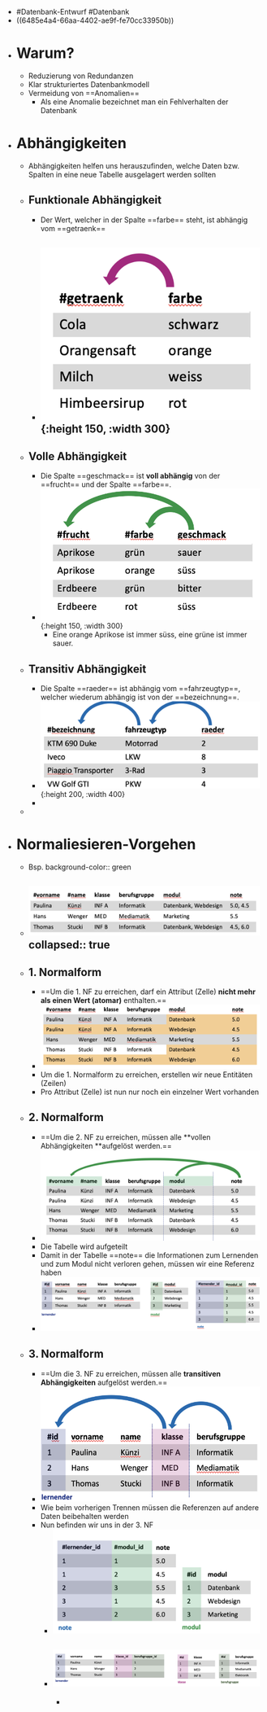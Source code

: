 - #Datenbank-Entwurf #Datenbank
- ((6485e4a4-66aa-4402-ae9f-fe70cc33950b))
- # Warum?
	- Reduzierung von Redundanzen
	- Klar strukturiertes Datenbankmodell
	- Vermeidung von ==Anomalien==
		- Als eine Anomalie bezeichnet man ein Fehlverhalten der Datenbank
- # Abhängigkeiten
	- Abhängigkeiten helfen uns herauszufinden, welche Daten bzw. Spalten in eine neue Tabelle ausgelagert werden sollten
	- ## Funktionale Abhängigkeit
		- Der Wert, welcher in der Spalte ==farbe== steht, ist abhängig vom ==getraenk==
		- ![Bildschirmfoto 2023-06-11 um 17.50.23.png](../assets/Bildschirmfoto_2023-06-11_um_17.50.23_1686498627769_0.png){:height 150, :width 300}
			-
	- ## Volle Abhängigkeit
		- Die Spalte ==geschmack== ist **voll abhängig** von der ==frucht== und der Spalte ==farbe==.
		- ![Bildschirmfoto 2023-06-11 um 17.52.51.png](../assets/Bildschirmfoto_2023-06-11_um_17.52.51_1686498774130_0.png){:height 150, :width 300}
			- Eine orange Aprikose ist immer süss, eine grüne ist immer sauer.
	- ##  Transitiv Abhängigkeit
		- Die Spalte ==raeder== ist abhängig vom ==fahrzeugtyp==, welcher wiederum abhängig ist von der ==bezeichnung==.
		- ![Bildschirmfoto 2023-06-11 um 17.54.51.png](../assets/Bildschirmfoto_2023-06-11_um_17.54.51_1686498893671_0.png){:height 200, :width 400}
		-
	-
- # Normaliesieren-Vorgehen
	- Bsp.
	  background-color:: green
	- ![Bildschirmfoto 2023-06-11 um 17.56.13.png](../assets/Bildschirmfoto_2023-06-11_um_17.56.13_1686498974754_0.png)
	  collapsed:: true
		-
	- ## 1. Normalform
		- ==Um die 1. NF zu erreichen, darf ein Attribut (Zelle) **nicht mehr als einen Wert (atomar)** enthalten.==
		- ![Bildschirmfoto 2023-06-11 um 17.57.24.png](../assets/Bildschirmfoto_2023-06-11_um_17.57.24_1686499047845_0.png)
		- Um die 1. Normalform zu erreichen, erstellen wir neue Entitäten (Zeilen)
		- Pro Attribut (Zelle) ist nun nur noch ein einzelner Wert vorhanden
	- ## 2. Normalform
		- ==Um die 2. NF zu erreichen, müssen alle **vollen Abhängigkeiten **aufgelöst werden.==
		- ![Bildschirmfoto 2023-06-11 um 17.58.51.png](../assets/Bildschirmfoto_2023-06-11_um_17.58.51_1686499133502_0.png)
		- Die Tabelle wird aufgeteilt
		- Damit in der Tabelle ==note== die Informationen zum Lernenden und zum
		  Modul nicht verloren gehen, müssen wir eine Referenz haben
		- ![Bildschirmfoto 2023-06-11 um 18.00.33.png](../assets/Bildschirmfoto_2023-06-11_um_18.00.33_1686499234618_0.png)
	- ## 3. Normalform
		- ==Um die 3. NF zu erreichen, müssen alle **transitiven Abhängigkeiten** aufgelöst werden.==
		- ![Bildschirmfoto 2023-06-11 um 18.03.26.png](../assets/Bildschirmfoto_2023-06-11_um_18.03.26_1686499408686_0.png)
		- Wie beim vorherigen Trennen müssen die Referenzen auf andere Daten beibehalten werden
		- Nun befinden wir uns in der 3. NF
			- ![Bildschirmfoto 2023-06-11 um 18.04.12.png](../assets/Bildschirmfoto_2023-06-11_um_18.04.12_1686499454698_0.png)
			- ![Bildschirmfoto 2023-06-11 um 18.04.20.png](../assets/Bildschirmfoto_2023-06-11_um_18.04.20_1686499465196_0.png)
				-
				-